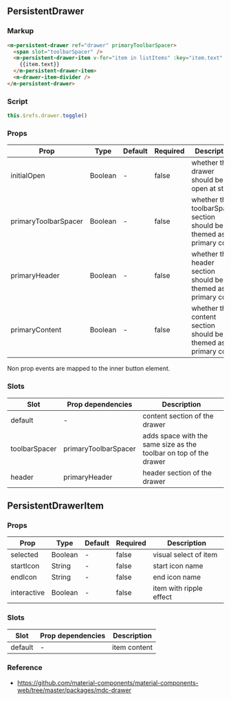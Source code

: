 ## PersistentDrawer

### Markup

```html
<m-persistent-drawer ref="drawer" primaryToolbarSpacer>
  <span slot="toolbarSpacer" />
  <m-persistent-drawer-item v-for="item in listItems" :key="item.text" :startIcon="item.icon">
    {{item.text}}
  </m-persistent-drawer-item>
  <m-drawer-item-divider />
</m-persistent-drawer>
```
### Script

```javascript
this.$refs.drawer.toggle()
```

### Props

| Prop | Type | Default | Required | Description |
|------|------|---------|----------|-------------|
| initialOpen | Boolean | - | false | whether the drawer should be open at start |
| primaryToolbarSpacer | Boolean | - | false | whether the toolbarSpacer section should be themed as primary color |
| primaryHeader | Boolean | - | false | whether the header section should be themed as primary color | 
| primaryContent | Boolean | - | false | whether the content section should be themed as primary color |

Non prop events are mapped to the inner button element.

### Slots

| Slot | Prop dependencies | Description |
|------|-------------------|-------------|
| default | - | content section of the drawer |
| toolbarSpacer | primaryToolbarSpacer | adds space with the same size as the toolbar on top of the drawer |
| header | primaryHeader | header section of the drawer |

## PersistentDrawerItem

### Props

| Prop | Type | Default | Required | Description |
|------|------|---------|----------|-------------|
| selected | Boolean | - | false | visual select of item |
| startIcon | String | - | false | start icon name |
| endIcon | String | - |  false | end icon name |
| interactive | Boolean | - | false | item with ripple effect |

### Slots

| Slot | Prop dependencies | Description |
|------|-------------------|-------------|
| default | - | item content |

### Reference

- https://github.com/material-components/material-components-web/tree/master/packages/mdc-drawer
